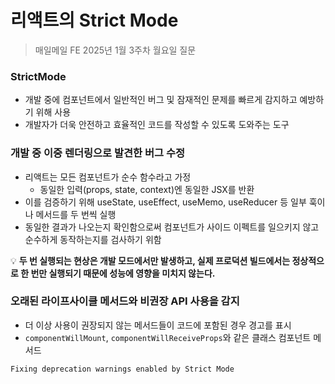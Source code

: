 # 리액트의 Strict Mode

> 매일메일 FE 2025년 1월 3주차 월요일 질문

### StrictMode

- 개발 중에 컴포넌트에서 일반적인 버그 및 잠재적인 문제를 빠르게 감지하고 예방하기 위해 사용
- 개발자가 더욱 안전하고 효율적인 코드를 작성할 수 있도록 도와주는 도구

### 개발 중 이중 렌더링으로 발견한 버그 수정

- 리액트는 모든 컴포넌트가 순수 함수라고 가정
    - 동일한 입력(props, state, context)엔 동일한 JSX를 반환
- 이를 검증하기 위해 useState, useEffect, useMemo, useReducer 등 일부 훅이나 메서드를 두 번씩 실행
- 동일한 결과가 나오는지 확인함으로써 컴포넌트가 사이드 이펙트를 일으키지 않고 순수하게 동작하는지를 검사하기 위함

💡 **두 번 실행되는 현상은 개발 모드에서만 발생하고, 실제 프로덕션 빌드에서는 정상적으로 한 번만 실행되기 때문에 성능에 영향을 미치지 않는다.**

### 오래된 라이프사이클 메서드와 비권장 API 사용을 감지

- 더 이상 사용이 권장되지 않는 메서드들이 코드에 포함된 경우 경고를 표시
- `componentWillMount`, `componentWillReceiveProps`와 같은 클래스 컴포넌트 메서드

```
Fixing deprecation warnings enabled by Strict Mode
```